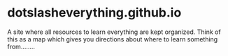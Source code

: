 # dotslasheverything.github.io

A site where all resources to learn everything are kept organized. Think of this as a map which gives you directions about where to learn something from........
